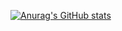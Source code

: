 [![Anurag's GitHub stats](https://github-readme-stats.vercel.app/api?username=jeff999955&theme=dracula)](https://github.com/anuraghazra/github-readme-stats)
